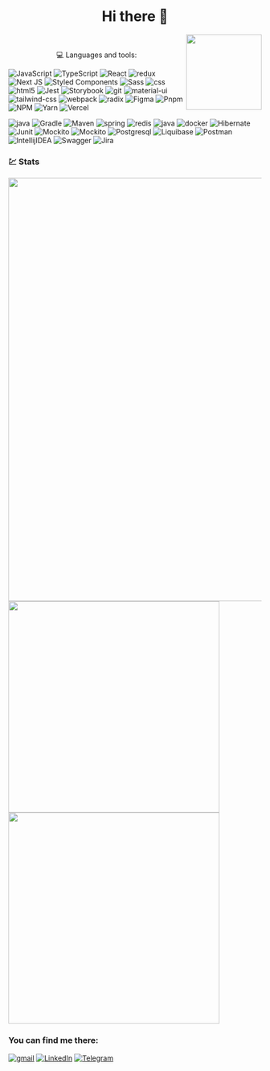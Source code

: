 <h1 align=center> Hi there 👋</h1>

<div>
 &nbsp &nbsp
<img align="right"  src="https://i.giphy.com/media/v1.Y2lkPTc5MGI3NjExOHVyeGgxaHRodnBnZzNoMnJqb3NsanRneXJ6MGlqeXhtemE3ajNwayZlcD12MV9pbnRlcm5hbF9naWZfYnlfaWQmY3Q9cw/pI4ppLj8eZV9jdlPCY/giphy.gif" width="150">
</div>

<p align="center"> 💻 Languages and tools: </p>

<p>
  <img alt="JavaScript" src="https://img.shields.io/badge/JavaScript-F7DF1E?style=flat-square&logo=javascript&logoColor=black" />
  <img alt="TypeScript" src="https://img.shields.io/badge/TypeScript-007ACC?style=flat-square&logo=typescript&logoColor=white" />
  <img alt="React" src="https://img.shields.io/badge/-React-45b8d8?style=flat-square&logo=react&logoColor=white" />
  <img alt="redux" src="https://img.shields.io/badge/-Redux-764ABC?style=flat-square&logo=redux&logoColor=white" />
  <img alt="Next JS" src="https://img.shields.io/badge/Next-grey?style=flat-square&logo=next.js&logoColor=white" />
  <img alt="Styled Components" src="https://img.shields.io/badge/-Styled_Components-db7092?style=flat-square&logo=styled-components&logoColor=white" />
  <img alt="Sass" src="https://img.shields.io/badge/-Sass-CC6699?style=flat-square&logo=sass&logoColor=white" />
  <img alt="css" src="https://img.shields.io/badge/-CSS-017dc8?style=flat-square&logo=css3&logoColor=white" />
  <img alt="html5" src="https://img.shields.io/badge/-HTML5-E34F26?style=flat-square&logo=html5&logoColor=white" />
  <img alt="Jest" src="https://img.shields.io/badge/-Jest-c53d17?style=flat-square&logo=jest&logoColor=white" />
  <img alt="Storybook" src="https://img.shields.io/badge/-Storybook-f1618c?style=flat-square&logo=storybook&logoColor=white" />
  <img alt="git" src="https://img.shields.io/badge/-Git-F05032?style=flat-square&logo=git&logoColor=white" />
  <img alt="material-ui" src="https://img.shields.io/badge/Material--UI-grey?logo=mui&logoColor=white" />
  <img alt="tailwind-css" src="https://img.shields.io/badge/Tailwind_CSS-38B2AC?style=flat-square&logo=tailwind-css&logoColor=white" />
  <img alt="webpack" src="https://img.shields.io/badge/WebPack-blue?logo=WebPack&logoColor=white" />
  <img alt="radix" src="https://img.shields.io/badge/Radix-gren?logo=radixui&logoColor=white" />
  <img alt="Figma" src="https://img.shields.io/badge/Figma-F24E1E?style=flat-square&logo=figma&logoColor=white" />
  <img alt="Pnpm" src="https://img.shields.io/badge/pnpm-yellow.svg?style=flat-square&logo=pnpm&logoColor=white" />
  <img alt="NPM" src="https://img.shields.io/badge/NPM-%23CB3837.svg?style=flat-square&logo=npm&logoColor=white" />
  <img alt="Yarn" src="https://img.shields.io/badge/yarn-%232C8EBB.svg?style=flat-square&logo=yarn&logoColor=white" />
  <img alt="Vercel" src="https://img.shields.io/badge/Vercel-grey.svg?style=flat-square&logo=vercel&logoColor=fff" />
 
</p>
<p>
  <img alt="java" src="https://img.shields.io/badge/Java-764ABC"/>
  <img alt="Gradle" src="https://img.shields.io/badge/Gradle-white?logo=Gradle&logoColor=grey"/>
  <img alt="Maven" src="https://img.shields.io/badge/Maven-gray?logo=apachemaven&logoColor=white"/>
  <img alt="spring" src="https://img.shields.io/badge/Spring-green?logo=spring&logoColor=white"/>
  <img alt="redis" src="https://img.shields.io/badge/Redis-yellow?logo=redis"/>
  <img alt="java" src="https://img.shields.io/badge/Kafka-red?logo=apachekafka"/>
  <img alt="docker" src="https://img.shields.io/badge/Docker-blue?logo=Docker"/>
  <img alt="Hibernate" src="https://img.shields.io/badge/Hibernate-grey?logo=hibernate&logoColor=white"/>
  <img alt="Junit" src="https://img.shields.io/badge/JUnit-orange?logo=junit5&logoColor=white"/>
  <img alt="Mockito" src="https://img.shields.io/badge/Mockito-orange?logo=Mockito&logoColor=white"/>
 <img alt="Mockito" src="https://img.shields.io/badge/Testcontainers-orange"/>
  <img alt="Postgresql" src="https://img.shields.io/badge/Postgresql-white?logo=postgresql&logoColor=grey"/>
  <img alt="Liquibase" src="https://img.shields.io/badge/Liquibase-red?logo=liquibase&logoColor=white"/>
  <img alt="Postman" src="https://img.shields.io/badge/Postman-f1618c?logo=postman&logoColor=white"/>
  <img alt="IntellijIDEA" src="https://img.shields.io/badge/IntelliJIDEA-143?style=flat-square&logo=intellij-idea&logoColor=white&color=grey"/>
  <img alt="Swagger" src="https://img.shields.io/badge/-Swagger-%23Clojure?style=flat-square&logo=swagger&logoColor=white"/>
  <img alt="Jira" src="https://img.shields.io/badge/jira-2D80FF.svg?style=flat-square&logo=jira&logoColor=white"/>
</p>

### 💹 Stats
<div id="stat" align="left">
  <img src="https://github-profile-summary-cards.vercel.app/api/cards/profile-details?username=SiarheiHaurylchyk&theme=transparent" width="842" alt=""/>
  <img src="https://github-profile-summary-cards.vercel.app/api/cards/most-commit-language?username=SiarheiHaurylchyk&theme=transparent" width="420" alt=""/>
  <img src="https://github-profile-summary-cards.vercel.app/api/cards/stats?username=SiarheiHaurylchyk&theme=transparent" width="420" alt=""/>
</div>

### You can find me there:

[![gmail](https://img.shields.io/badge/-mail-282c34?style=for-the-badge&logo=gmail)][gmail]
[![LinkedIn](https://img.shields.io/badge/-LinkedIn-282c34?style=for-the-badge&logo=LinkedIn&logoColor=blue)][linkedin]
[![Telegram](https://img.shields.io/badge/-Telegram-282c34?style=for-the-badge&logo=Telegram)][telegram]







[gmail]: sggavrilchik@gmail.com
[linkedin]: https://www.linkedin.com/in/siarhei-haurylchyk-865833247/
[telegram]: https://t.me/siarheihaurylchyk
